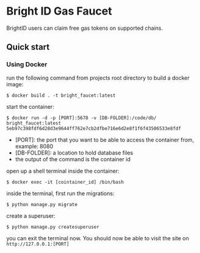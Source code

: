 # Bright ID Gas Faucet

BrightID users can claim free gas tokens on supported chains.

## Quick start

### Using Docker

run the following command from projects root directory to build a docker image:
```shell
$ docker build . -t bright_faucet:latest
```

start the container:
```shell
$ docker run -d -p [PORT]:5678 -v [DB-FOLDER]:/code/db/ bright_faucet:latest
5eb97c398fdf6d28d3e9644ff762e7cb2dfbe716e6d2e8f1f6f43506533e8fdf
```
- [PORT]: the port that you want to be able to access the container from, example: 8080
- [DB-FOLDER]: a location to hold database files
- the output of the command is the container id

open up a shell terminal inside the container:
```shell
$ docker exec -it [cointainer_id] /bin/bash
```

inside the terminal, first run the migrations:
```shell
$ python manage.py migrate
```

create a superuser:
```shell
$ python manage.py createsuperuser
```

you can exit the terminal now. You should now be able to visit the site on ```http://127.0.0.1:[PORT]```